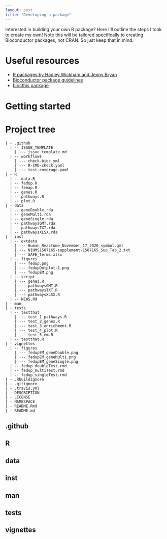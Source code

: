 ```yaml
---
layout: post
title: "Developing a package"
---
```


Interested in building your own R package? Here I'll outline the steps
I took to create my own! Note this will be tailored specifically to creating
Bioconductor packages, not CRAN. So just keep that in mind.

# Useful resources

* [R packages by Hadley Wickham and Jenny Bryan](https://r-pkgs.org/index.html)
* [Bioconductor package guidelines](https://www.bioconductor.org/developers/package-guidelines/)
* [biocthis package](https://lcolladotor.github.io/biocthis/articles/biocthis.html)

# Getting started

# Project tree

```
| - .github
  | -- ISSUE_TEMPLATE
    | --- issue_template.md
  | -- workflows
    | --- check-bioc.yml
    | --- R-CMD-check.yaml
    | --- test-coverage.yaml
| - R
  | -- data.R
  | -- fedup.R
  | -- femap.R
  | -- genes.R
  | -- pathways.R
  | -- plot.R
| - data
  | -- geneDouble.rda
  | -- geneMulti.rda
  | -- geneSingle.rda
  | -- pathwaysGMT.rda
  | -- pathwaysTXT.rda
  | -- pathwaysXLSX.rda
| - inst
  | -- extdata
    | --- Human_Reactome_November_17_2020_symbol.gmt
    | --- NIHMS1587165-supplement-1587165_Sup_Tab_2.txt
    | --- SAFE_terms.xlsx
  | -- figures
    | --- fedup.png
    | --- fedupDotplot-1.png
    | --- fedupEM.png
  | -- script
    | --- genes.R
    | --- pathwaysGMT.R
    | --- pathwaysTXT.R
    | --- pathwaysXLSX.R
  | -- NEWS.Rd
| - man
| - tests
  | -- testthat
    | --- test_1_pathways.R
    | --- test_2_genes.R
    | --- test_3_enrichment.R
    | --- test_4_plot.R
    | --- test_5_em.R
  | -- testthat.R
| - vignettes
  | -- figures
    | --- fedupEM_geneDouble.png
    | --- fedupEM_geneMulti.png
    | --- fedupEM_geneSingle.png
  | -- fedup_doubleTest.rmd
  | -- fedup_multiTest.rmd
  | -- fedup_singleTest.rmd
| - .Rbuildignore
| - .gitignore
| - .travis.yml
| - DESCRIPTION
| - LICENSE
| - NAMESPACE
| - README.Rmd
| - README.md
```

## .github
## R
## data
## inst
## man
## tests
## vignettes
